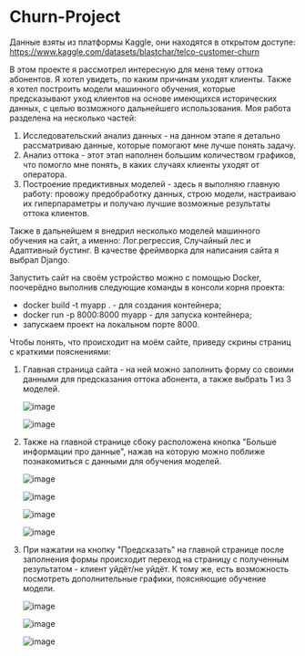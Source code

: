 # Churn-Project
Данные взяты из платформы Kaggle, они находятся в открытом доступе: https://www.kaggle.com/datasets/blastchar/telco-customer-churn

В этом проекте я рассмотрел интересную для меня тему оттока абонентов. Я хотел увидеть, по каким причинам уходят клиенты. Также я хотел построить модели машинного обучения, которые предсказывают уход клиентов на основе имеющихся исторических данных, с целью возможного дальнейшего использования.
Моя работа разделена на несколько частей:
1) Исследовательский анализ данных - на данном этапе я детально рассматриваю данные, которые помогают мне лучше понять задачу.
2) Анализ оттока - этот этап наполнен большим количеством графиков, что помогло мне понять, в каких случаях клиенты уходят от оператора.
3) Построение предиктивных моделей - здесь я выполняю главную работу: провожу предобработку данных, строю модели, настраиваю их гиперпараметры и получаю лучшие возможные результаты оттока клиентов.


Также в дальнейшем я внедрил несколько моделей машинного обучения на сайт, а именно: Лог.регрессия, Случайный лес и Адаптивный бустинг. В качестве фреймворка для написания сайта я выбрал Django.

Запустить сайт на своём устройство можно с помощью Docker, поочерёдно выполнив следующие команды в консоли корня проекта:

* docker build -t myapp . - для создания контейнера;
* docker run -p 8000:8000 myapp - для запуска контейнера;
* запускаем проект на локальном порте 8000.

Чтобы понять, что происходит на моём сайте, приведу скрины страниц с краткими пояснениями:

1. Главная страница сайта - на ней можно заполнить форму со своими данными для предсказания оттока абонента, а также выбрать 1 из 3 моделей.

   ![image](https://github.com/user-attachments/assets/33736b75-0dab-47d2-941b-9246ac05ac7c)



   ![image](https://github.com/user-attachments/assets/8658a7cf-5ac7-42a7-be94-17950ad70a0a)


2. Также на главной странице сбоку расположена кнопка "Больше информации про данные", нажав на которую можно поближе познакомиться с данными для обучения моделей.

   ![image](https://github.com/user-attachments/assets/09b91b93-af89-42c0-92d8-08d136323e42)


   ![image](https://github.com/user-attachments/assets/0e890f2f-8a07-4a55-82c1-d7b9a62b1d8d)


   ![image](https://github.com/user-attachments/assets/8bdb47da-0ffc-4d01-bbb1-974f02e93af5)


   ![image](https://github.com/user-attachments/assets/ab347cdb-9df7-46d4-adfb-3388a76395a9)


3. При нажатии на кнопку "Предсказать" на главной странице после заполнения формы происходит переход на страницу с полученным результатом - клиент уйдёт/не уйдёт. К тому же, есть возможность посмотреть дополнительные графики, поясняющие обучение модели.

   ![image](https://github.com/user-attachments/assets/b2947adb-61be-4b90-8e2f-6f329ebce513)


   ![image](https://github.com/user-attachments/assets/a08880ee-df64-4b77-95a0-f7b0d07509c2)


   ![image](https://github.com/user-attachments/assets/556ab4fb-7933-4201-8fcf-dee1c54cf320)
